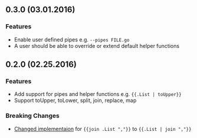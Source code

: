 ## 0.3.0 (03.01.2016)

### Features
- Enable user defined pipes e.g. `--pipes FILE.go`
- A user should be able to override or extend default helper functions

## 0.2.0 (02.25.2016)

### Features
- Add support for pipes and helper functions e.g. `{{.List | toUpper}}`
- Support toUpper, toLower, split, join, replace, map

### Breaking Changes
- [Changed implementaion](https://github.com/aminjam/goflat/commit/89a00c8abb54e341f935ff4547da382ff4efa51f)
 for `{{join .List ","}}` to `{{.List | join ","}}`
